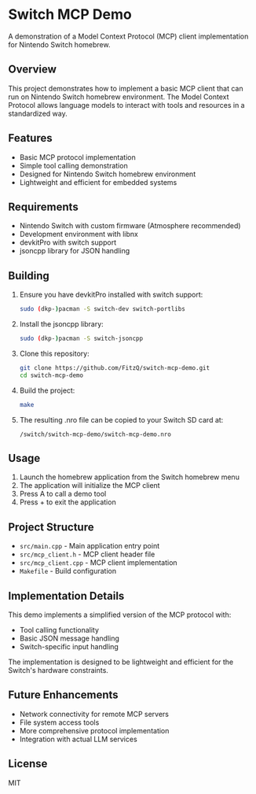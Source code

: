 # Switch MCP Demo

A demonstration of a Model Context Protocol (MCP) client implementation for Nintendo Switch homebrew.

## Overview

This project demonstrates how to implement a basic MCP client that can run on Nintendo Switch homebrew environment. The Model Context Protocol allows language models to interact with tools and resources in a standardized way.

## Features

- Basic MCP protocol implementation
- Simple tool calling demonstration
- Designed for Nintendo Switch homebrew environment
- Lightweight and efficient for embedded systems

## Requirements

- Nintendo Switch with custom firmware (Atmosphere recommended)
- Development environment with libnx
- devkitPro with switch support
- jsoncpp library for JSON handling

## Building

1. Ensure you have devkitPro installed with switch support:
   ```bash
   sudo (dkp-)pacman -S switch-dev switch-portlibs
   ```

2. Install the jsoncpp library:
   ```bash
   sudo (dkp-)pacman -S switch-jsoncpp
   ```

3. Clone this repository:
   ```bash
   git clone https://github.com/FitzQ/switch-mcp-demo.git
   cd switch-mcp-demo
   ```

4. Build the project:
   ```bash
   make
   ```

5. The resulting .nro file can be copied to your Switch SD card at:
   ```
   /switch/switch-mcp-demo/switch-mcp-demo.nro
   ```

## Usage

1. Launch the homebrew application from the Switch homebrew menu
2. The application will initialize the MCP client
3. Press A to call a demo tool
4. Press + to exit the application

## Project Structure

- `src/main.cpp` - Main application entry point
- `src/mcp_client.h` - MCP client header file
- `src/mcp_client.cpp` - MCP client implementation
- `Makefile` - Build configuration

## Implementation Details

This demo implements a simplified version of the MCP protocol with:
- Tool calling functionality
- Basic JSON message handling
- Switch-specific input handling

The implementation is designed to be lightweight and efficient for the Switch's hardware constraints.

## Future Enhancements

- Network connectivity for remote MCP servers
- File system access tools
- More comprehensive protocol implementation
- Integration with actual LLM services

## License

MIT
